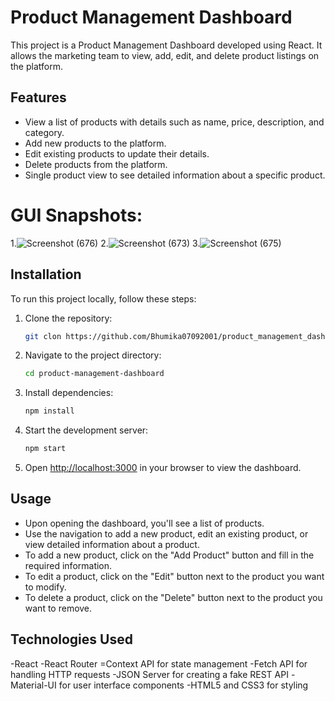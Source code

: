 # Product Management Dashboard

This project is a Product Management Dashboard developed using React. It allows the marketing team to view, add, edit, and delete product listings on the platform.

## Features

- View a list of products with details such as name, price, description, and category.
- Add new products to the platform.
- Edit existing products to update their details.
- Delete products from the platform.
- Single product view to see detailed information about a specific product.

# GUI Snapshots:
1.![Screenshot (676)](https://github.com/Bhumika07092001/product_management_dashboard/assets/109783089/2e9a8899-4184-4e47-86ed-02c51a05a142)
2.![Screenshot (673)](https://github.com/Bhumika07092001/product_management_dashboard/assets/109783089/660bab54-60a7-4236-bef0-e269f0ccdd58)
3.![Screenshot (675)](https://github.com/Bhumika07092001/product_management_dashboard/assets/109783089/35a60cab-d5f3-4d23-b14d-15d924428dbc)

## Installation

To run this project locally, follow these steps:

1. Clone the repository:

   ```bash
   git clon https://github.com/Bhumika07092001/product_management_dashboard
   ```

2. Navigate to the project directory:

   ```bash
   cd product-management-dashboard
   ```

3. Install dependencies:

   ```bash
   npm install
   ```

4. Start the development server:

   ```bash
   npm start
   ```

5. Open [http://localhost:3000](http://localhost:3000) in your browser to view the dashboard.

## Usage

- Upon opening the dashboard, you'll see a list of products.
- Use the navigation to add a new product, edit an existing product, or view detailed information about a product.
- To add a new product, click on the "Add Product" button and fill in the required information.
- To edit a product, click on the "Edit" button next to the product you want to modify.
- To delete a product, click on the "Delete" button next to the product you want to remove.

## Technologies Used
-React
-React Router
=Context API for state management
-Fetch API for handling HTTP requests
-JSON Server for creating a fake REST API
-Material-UI for user interface components
-HTML5 and CSS3 for styling
